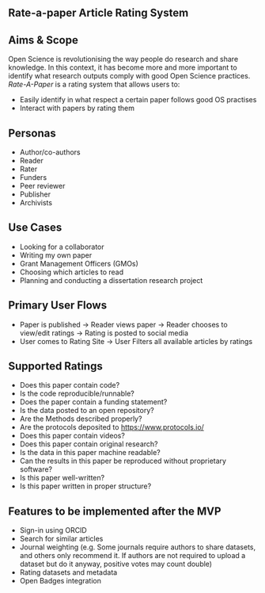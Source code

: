 ## Rate-a-paper Article Rating System

## Aims & Scope

Open Science is revolutionising the way people do research and share knowledge. In this context, it has become more and more important to identify what research outputs comply with good Open Science practices. *Rate-A-Paper* is a rating system that allows users to:

* Easily identify in what respect a certain paper follows good OS practises  
* Interact with papers by rating them

## Personas

*   Author/co-authors
*   Reader
*   Rater
*   Funders
*   Peer reviewer
*   Publisher
*   Archivists

## Use Cases

*   Looking for a collaborator
*   Writing my own paper
*   Grant Management Officers (GMOs)
*   Choosing which articles to read
*   Planning and conducting a dissertation research project

## Primary User Flows

*   Paper is published -> Reader views paper -> Reader chooses to view/edit ratings -> Rating is posted to social media
*   User comes to Rating Site -> User Filters all available articles by ratings 

## Supported Ratings

*   Does this paper contain code?
*   Is the code reproducible/runnable?
*   Does the paper contain a funding statement?
*   Is the data posted to an open repository?
*   Are the Methods described properly?
*   Are the protocols deposited to https://www.protocols.io/
*   Does this paper contain videos?
*   Does this paper contain original research?
*   Is the data in this paper machine readable?
*   Can the results in this paper be reproduced without proprietary software?
*   Is this paper well-written?
*   Is this paper written in proper structure?

## Features to be implemented after the MVP

*   Sign-in using ORCID
*   Search for similar articles
*   Journal weighting (e.g. Some journals require authors to share datasets, and others only recommend it. If authors are not required to upload a dataset but do it anyway, positive votes may count double)
*   Rating datasets and metadata
* 	Open Badges integration
